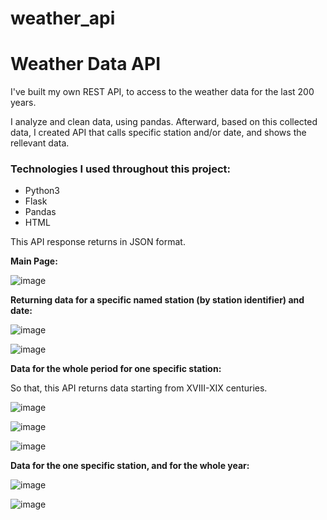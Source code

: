 # weather_api

<h1>Weather Data API</h1>


I've built my own REST API, to access to the weather data for the last 200 years. 


I analyze and clean data, using pandas. Afterward, based on this collected data, I created API that calls specific station and/or date, and shows the rellevant data.


<h3>Technologies I used throughout this project:</h3>

* Python3
* Flask
* Pandas
* HTML

This API response returns in JSON format.


**Main Page:**


![image](https://user-images.githubusercontent.com/102950421/223058491-f1914b6c-82e9-4f1e-bae1-22828a86d1af.png)


**Returning data for a specific named station (by station identifier) and date:**


![image](https://user-images.githubusercontent.com/102950421/223061265-dcabfd61-77e1-4ec1-8d90-76528c523a50.png)


![image](https://user-images.githubusercontent.com/102950421/234753950-b70adb35-32fe-4612-9416-5550af0e0785.png)



**Data for the whole period for one specific station:**

So that, this API returns data starting from XVIII-XIX centuries.

![image](https://user-images.githubusercontent.com/102950421/223059838-cf6a862d-b53a-4d60-959e-8766b63eb263.png)

![image](https://user-images.githubusercontent.com/102950421/223062408-cf510494-2fa5-443b-a384-0725826a26ac.png)


![image](https://user-images.githubusercontent.com/102950421/234754230-83961c21-e963-4652-92b5-d01e01764030.png)




**Data for the one specific station, and for the whole year:**


![image](https://user-images.githubusercontent.com/102950421/223061816-bf88eb41-ca9c-49fb-9a19-d03092d972dd.png)

![image](https://user-images.githubusercontent.com/102950421/234754352-5b48408f-a655-4021-bb10-6338aaee248c.png)




